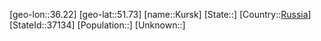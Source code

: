 ﻿---
location: [51.73,36.22]
type: City
tags:
- geo/City


SpocWebEntityId: 31707
isDeleted: false
confidential: public

---
[geo-lon::36.22]
[geo-lat::51.73]
[name::Kursk]
[State::]
[Country::[Russia](geo/Continent/Europe/Russia.md)]
[StateId::37134]
[Population::]
[Unknown::]

